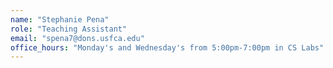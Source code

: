 ```yaml
---
name: "Stephanie Pena"
role: "Teaching Assistant"
email: "spena7@dons.usfca.edu"
office_hours: "Monday's and Wednesday's from 5:00pm-7:00pm in CS Labs"
---
```

